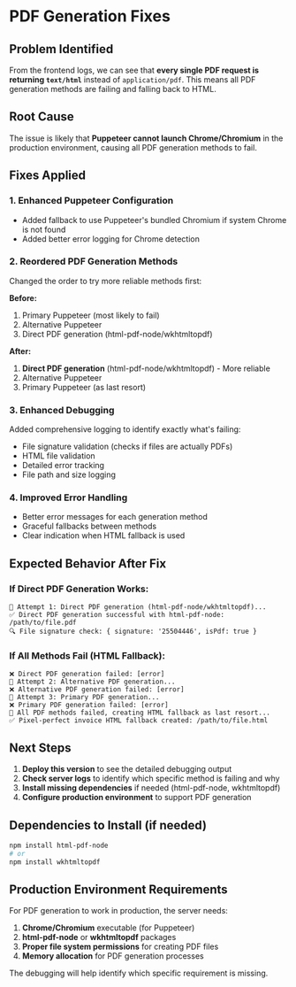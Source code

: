 # PDF Generation Fixes

## Problem Identified
From the frontend logs, we can see that **every single PDF request is returning `text/html`** instead of `application/pdf`. This means all PDF generation methods are failing and falling back to HTML.

## Root Cause
The issue is likely that **Puppeteer cannot launch Chrome/Chromium** in the production environment, causing all PDF generation methods to fail.

## Fixes Applied

### 1. Enhanced Puppeteer Configuration
- Added fallback to use Puppeteer's bundled Chromium if system Chrome is not found
- Added better error logging for Chrome detection

### 2. Reordered PDF Generation Methods
Changed the order to try more reliable methods first:

**Before:**
1. Primary Puppeteer (most likely to fail)
2. Alternative Puppeteer 
3. Direct PDF generation (html-pdf-node/wkhtmltopdf)

**After:**
1. **Direct PDF generation** (html-pdf-node/wkhtmltopdf) - More reliable
2. Alternative Puppeteer
3. Primary Puppeteer (as last resort)

### 3. Enhanced Debugging
Added comprehensive logging to identify exactly what's failing:
- File signature validation (checks if files are actually PDFs)
- HTML file validation
- Detailed error tracking
- File path and size logging

### 4. Improved Error Handling
- Better error messages for each generation method
- Graceful fallbacks between methods
- Clear indication when HTML fallback is used

## Expected Behavior After Fix

### If Direct PDF Generation Works:
```
🔧 Attempt 1: Direct PDF generation (html-pdf-node/wkhtmltopdf)...
✅ Direct PDF generation successful with html-pdf-node: /path/to/file.pdf
🔍 File signature check: { signature: '25504446', isPdf: true }
```

### If All Methods Fail (HTML Fallback):
```
❌ Direct PDF generation failed: [error]
🔧 Attempt 2: Alternative PDF generation...
❌ Alternative PDF generation failed: [error]
🔧 Attempt 3: Primary PDF generation...
❌ Primary PDF generation failed: [error]
🔄 All PDF methods failed, creating HTML fallback as last resort...
✅ Pixel-perfect invoice HTML fallback created: /path/to/file.html
```

## Next Steps

1. **Deploy this version** to see the detailed debugging output
2. **Check server logs** to identify which specific method is failing and why
3. **Install missing dependencies** if needed (html-pdf-node, wkhtmltopdf)
4. **Configure production environment** to support PDF generation

## Dependencies to Install (if needed)

```bash
npm install html-pdf-node
# or
npm install wkhtmltopdf
```

## Production Environment Requirements

For PDF generation to work in production, the server needs:
1. **Chrome/Chromium** executable (for Puppeteer)
2. **html-pdf-node** or **wkhtmltopdf** packages
3. **Proper file system permissions** for creating PDF files
4. **Memory allocation** for PDF generation processes

The debugging will help identify which specific requirement is missing.

